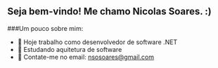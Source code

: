 ## Seja bem-vindo! Me chamo Nicolas Soares. :)

###Um pouco sobre mim:

- 🔭 Hoje trabalho como desenvolvedor de software .NET
- 🌱 Estudando aquitetura de software
- 📩 Contate-me no email: nsosoares@gmail.com

